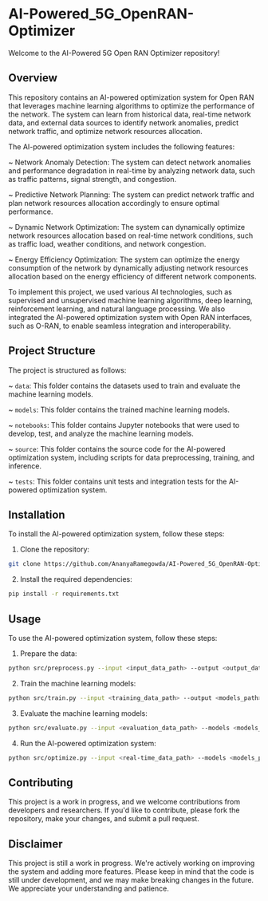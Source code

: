 # AI-Powered_5G_OpenRAN-Optimizer
Welcome to the AI-Powered 5G Open RAN Optimizer repository! 

## Overview
This repository contains an AI-powered optimization system for Open RAN that leverages machine learning algorithms to optimize the performance of the network. The system can learn from historical data, real-time network data, and external data sources to identify network anomalies, predict network traffic, and optimize network resources allocation.

The AI-powered optimization system includes the following features:

~ Network Anomaly Detection: The system can detect network anomalies and performance degradation in real-time by analyzing network data, such as traffic patterns, signal strength, and congestion.

~ Predictive Network Planning: The system can predict network traffic and plan network resources allocation accordingly to ensure optimal performance.

~ Dynamic Network Optimization: The system can dynamically optimize network resources allocation based on real-time network conditions, such as traffic load, weather conditions, and network congestion.

~ Energy Efficiency Optimization: The system can optimize the energy consumption of the network by dynamically adjusting network resources allocation based on the energy efficiency of different network components.

To implement this project, we used various AI technologies, such as supervised and unsupervised machine learning algorithms, deep learning, reinforcement learning, and natural language processing. We also integrated the AI-powered optimization system with Open RAN interfaces, such as O-RAN, to enable seamless integration and interoperability.

## Project Structure
The project is structured as follows:

~ `data`: This folder contains the datasets used to train and evaluate the machine learning models.

~ `models`: This folder contains the trained machine learning models.

~ `notebooks`: This folder contains Jupyter notebooks that were used to develop, test, and analyze the machine learning models.

~ `source`: This folder contains the source code for the AI-powered optimization system, including scripts for data preprocessing, training, and inference.

~ `tests`: This folder contains unit tests and integration tests for the AI-powered optimization system.

## Installation
To install the AI-powered optimization system, follow these steps:

1. Clone the repository:
```bash 
git clone https://github.com/AnanyaRamegowda/AI-Powered_5G_OpenRAN-Optimizer.git
```
2. Install the required dependencies:
```bash
pip install -r requirements.txt
```

## Usage
To use the AI-powered optimization system, follow these steps:

1. Prepare the data:
```bash 
python src/preprocess.py --input <input_data_path> --output <output_data_path>
```
2. Train the machine learning models:
```bash
python src/train.py --input <training_data_path> --output <models_path>
```
3. Evaluate the machine learning models:
```bash 
python src/evaluate.py --input <evaluation_data_path> --models <models_path>
```
4. Run the AI-powered optimization system:
```bash
python src/optimize.py --input <real-time_data_path> --models <models_path> --output <optimized_data_path>
```

## Contributing
This project is a work in progress, and we welcome contributions from developers and researchers. If you'd like to contribute, please fork the repository, make your changes, and submit a pull request.

## Disclaimer
This project is still a work in progress. We're actively working on improving the system and adding more features. Please keep in mind that the code is still under development, and we may make breaking changes in the future. We appreciate your understanding and patience.
